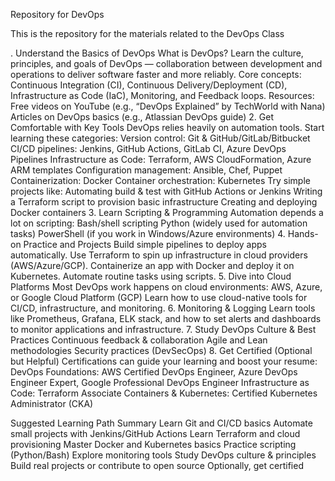 Repository for DevOps

This is the repository for the materials related to the DevOps Class

. Understand the Basics of DevOps
What is DevOps? Learn the culture, principles, and goals of DevOps — collaboration between development and operations to deliver software faster and more reliably.
Core concepts: Continuous Integration (CI), Continuous Delivery/Deployment (CD), Infrastructure as Code (IaC), Monitoring, and Feedback loops.
Resources:
Free videos on YouTube (e.g., “DevOps Explained” by TechWorld with Nana)
Articles on DevOps basics (e.g., Atlassian DevOps guide)
2. Get Comfortable with Key Tools
DevOps relies heavily on automation tools. Start learning these categories:
Version control: Git & GitHub/GitLab/Bitbucket
CI/CD pipelines: Jenkins, GitHub Actions, GitLab CI, Azure DevOps Pipelines
Infrastructure as Code: Terraform, AWS CloudFormation, Azure ARM templates
Configuration management: Ansible, Chef, Puppet
Containerization: Docker
Container orchestration: Kubernetes
Try simple projects like:
Automating build & test with GitHub Actions or Jenkins
Writing a Terraform script to provision basic infrastructure
Creating and deploying Docker containers
3. Learn Scripting & Programming
Automation depends a lot on scripting:
Bash/shell scripting
Python (widely used for automation tasks)
PowerShell (if you work in Windows/Azure environments)
4. Hands-on Practice and Projects
Build simple pipelines to deploy apps automatically.
Use Terraform to spin up infrastructure in cloud providers (AWS/Azure/GCP).
Containerize an app with Docker and deploy it on Kubernetes.
Automate routine tasks using scripts.
5. Dive into Cloud Platforms
Most DevOps work happens on cloud environments:
AWS, Azure, or Google Cloud Platform (GCP)
Learn how to use cloud-native tools for CI/CD, infrastructure, and monitoring.
6. Monitoring & Logging
Learn tools like Prometheus, Grafana, ELK stack, and how to set alerts and dashboards to monitor applications and infrastructure.
7. Study DevOps Culture & Best Practices
Continuous feedback & collaboration
Agile and Lean methodologies
Security practices (DevSecOps)
8. Get Certified (Optional but Helpful)
Certifications can guide your learning and boost your resume:
DevOps Foundations: AWS Certified DevOps Engineer, Azure DevOps Engineer Expert, Google Professional DevOps Engineer
Infrastructure as Code: Terraform Associate
Containers & Kubernetes: Certified Kubernetes Administrator (CKA)

Suggested Learning Path Summary
Learn Git and CI/CD basics
Automate small projects with Jenkins/GitHub Actions
Learn Terraform and cloud provisioning
Master Docker and Kubernetes basics
Practice scripting (Python/Bash)
Explore monitoring tools
Study DevOps culture & principles
Build real projects or contribute to open source
Optionally, get certified


